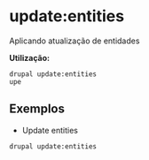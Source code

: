 # update:entities
Aplicando atualização de entidades

**Utilização:**
```
drupal update:entities
upe
```

## Exemplos
* Update entities
```
drupal update:entities
```
